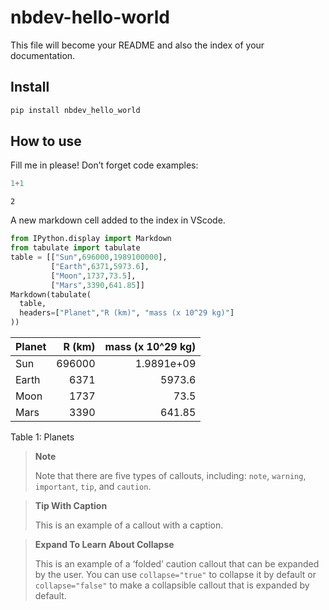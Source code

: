 nbdev-hello-world
================

<!-- WARNING: THIS FILE WAS AUTOGENERATED! DO NOT EDIT! -->

This file will become your README and also the index of your
documentation.

## Install

``` sh
pip install nbdev_hello_world
```

## How to use

Fill me in please! Don’t forget code examples:

``` python
1+1
```

    2

A new markdown cell added to the index in VScode.

``` python
from IPython.display import Markdown
from tabulate import tabulate
table = [["Sun",696000,1989100000],
         ["Earth",6371,5973.6],
         ["Moon",1737,73.5],
         ["Mars",3390,641.85]]
Markdown(tabulate(
  table, 
  headers=["Planet","R (km)", "mass (x 10^29 kg)"]
))
```

<div id="tbl-planets">

| Planet | R (km) | mass (x 10^29 kg) |
|:-------|-------:|------------------:|
| Sun    | 696000 |        1.9891e+09 |
| Earth  |   6371 |            5973.6 |
| Moon   |   1737 |              73.5 |
| Mars   |   3390 |            641.85 |

Table 1: Planets

</div>

<div>

> **Note**
>
> Note that there are five types of callouts, including: `note`,
> `warning`, `important`, `tip`, and `caution`.

</div>

<div>

> **Tip With Caption**
>
> This is an example of a callout with a caption.

</div>

<div>

> **Expand To Learn About Collapse**
>
> This is an example of a ‘folded’ caution callout that can be expanded
> by the user. You can use `collapse="true"` to collapse it by default
> or `collapse="false"` to make a collapsible callout that is expanded
> by default.

</div>
